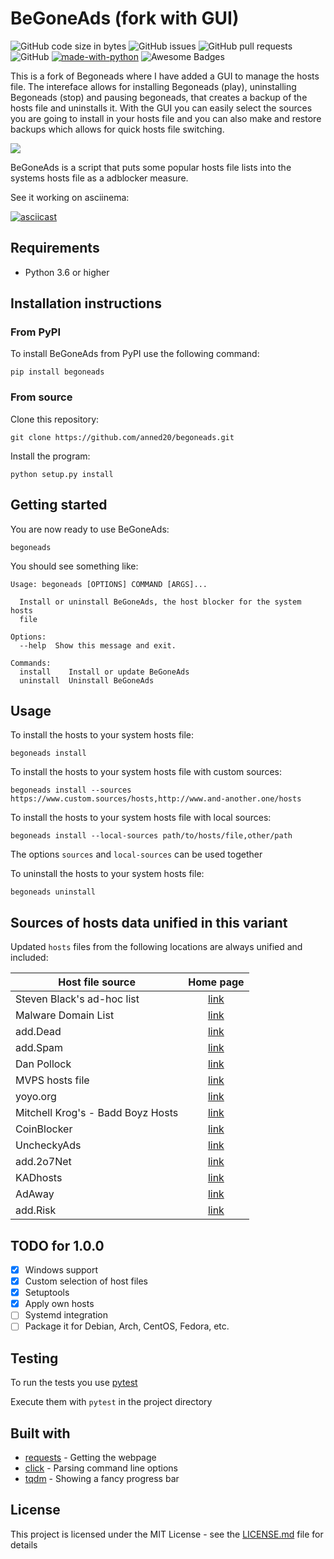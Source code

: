 # BeGoneAds (fork with GUI)

![GitHub code size in bytes](https://img.shields.io/github/languages/code-size/anned20/begoneads.svg)
![GitHub issues](https://img.shields.io/github/issues/anned20/begoneads.svg)
![GitHub pull requests](https://img.shields.io/github/issues-pr/anned20/begoneads.svg)
![GitHub](https://img.shields.io/github/license/anned20/begoneads.svg)
[![made-with-python](https://img.shields.io/badge/Made%20with-Python-1f425f.svg)](https://www.python.org/)
![Awesome Badges](https://img.shields.io/badge/badges-awesome-green.svg)

This is a fork of Begoneads where I have added a GUI to manage the hosts file. The intereface allows for installing Begoneads (play), uninstalling Begoneads (stop) and pausing begoneads, that creates a backup of the hosts file and uninstalls it. With the GUI you can easily select the sources you are going to install in your hosts file and you can also make and restore backups which allows for quick hosts file switching.



<img  src="https://i.imgur.com/a/xKPl9o5.png">

BeGoneAds is a script that puts some popular hosts file lists into the systems hosts file as a adblocker measure.

See it working on asciinema:

[![asciicast](https://asciinema.org/a/weDJ7SZw49HBdTl7iB0nWIYgI.svg)](https://asciinema.org/a/weDJ7SZw49HBdTl7iB0nWIYgI)

## Requirements

- Python 3.6 or higher

## Installation instructions

### From PyPI

To install BeGoneAds from PyPI use the following command:

```shell
pip install begoneads
```

### From source

Clone this repository:

```shell
git clone https://github.com/anned20/begoneads.git
```

Install the program:

```shell
python setup.py install
```

## Getting started

You are now ready to use BeGoneAds:

```shell
begoneads
```

You should see something like:

```
Usage: begoneads [OPTIONS] COMMAND [ARGS]...

  Install or uninstall BeGoneAds, the host blocker for the system hosts
  file

Options:
  --help  Show this message and exit.

Commands:
  install    Install or update BeGoneAds
  uninstall  Uninstall BeGoneAds
```

## Usage

To install the hosts to your system hosts file: 

```shell
begoneads install
```

To install the hosts to your system hosts file with custom sources: 

```shell
begoneads install --sources https://www.custom.sources/hosts,http://www.and-another.one/hosts
```

To install the hosts to your system hosts file with local sources: 

```shell
begoneads install --local-sources path/to/hosts/file,other/path
```

The options `sources` and `local-sources` can be used together

To uninstall the hosts to your system hosts file: 

```shell
begoneads uninstall
```

## Sources of hosts data unified in this variant

Updated `hosts` files from the following locations are always unified and
included:

Host file source                  | Home page   |
-----------------                 | :---------: |
Steven Black's ad-hoc list        | [link](https://github.com/StevenBlack/hosts/blob/master/data/StevenBlack/hosts) |
Malware Domain List               | [link](https://www.malwaredomainlist.com/) |
add.Dead                          | [link](https://github.com/FadeMind/hosts.extras) |
add.Spam                          | [link](https://github.com/FadeMind/hosts.extras) |
Dan Pollock                       | [link](https://someonewhocares.org/hosts/) |
MVPS hosts file                   | [link](http://winhelp2002.mvps.org/) |
yoyo.org                          | [link](https://pgl.yoyo.org/adservers/) |
Mitchell Krog's - Badd Boyz Hosts | [link](https://github.com/mitchellkrogza/Badd-Boyz-Hosts) |
CoinBlocker                       | [link](https://gitlab.com/ZeroDot1/CoinBlockerLists) |
UncheckyAds                       | [link](https://github.com/FadeMind/hosts.extras) |
add.2o7Net                        | [link](https://github.com/FadeMind/hosts.extras) |
KADhosts                          | [link](https://github.com/azet12/KADhosts) |
AdAway                            | [link](https://adaway.org/) |
add.Risk                          | [link](https://github.com/FadeMind/hosts.extras) |

## TODO for 1.0.0

- [X] Windows support
- [X] Custom selection of host files
- [X] Setuptools
- [X] Apply own hosts
- [ ] Systemd integration
- [ ] Package it for Debian, Arch, CentOS, Fedora, etc.

## Testing

To run the tests you use [pytest](https://pytest.org)

Execute them with `pytest` in the project directory

## Built with

- [requests](http://docs.python-requests.org/en/master/) - Getting the webpage
- [click](https://github.com/mitsuhiko/click) - Parsing command line options
- [tqdm](https://github.com/tqdm/tqdm) - Showing a fancy progress bar

## License

This project is licensed under the MIT License - see the [LICENSE.md](LICENSE.md) file for details
